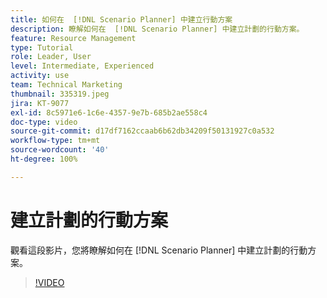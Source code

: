 ```yaml
---
title: 如何在  [!DNL Scenario Planner] 中建立行動方案
description: 瞭解如何在  [!DNL Scenario Planner] 中建立計劃的行動方案。
feature: Resource Management
type: Tutorial
role: Leader, User
level: Intermediate, Experienced
activity: use
team: Technical Marketing
thumbnail: 335319.jpeg
jira: KT-9077
exl-id: 8c5971e6-1c6e-4357-9e7b-685b2ae558c4
doc-type: video
source-git-commit: d17df7162ccaab6b62db34209f50131927c0a532
workflow-type: tm+mt
source-wordcount: '40'
ht-degree: 100%

---
```


# 建立計劃的行動方案

觀看這段影片，您將瞭解如何在 [!DNL Scenario Planner] 中建立計劃的行動方案。

>[!VIDEO](https://video.tv.adobe.com/v/335319/?quality=12&learn=on&enablevpops)
